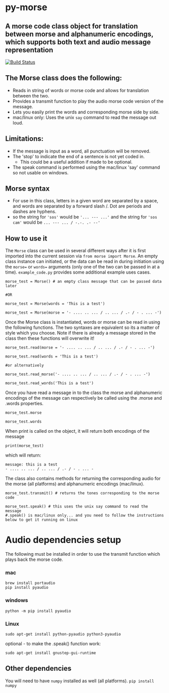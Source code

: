 # py-morse
## A morse code class object for translation between morse and alphanumeric encodings, which supports both text and audio message representation
[![Build Status](https://travis-ci.org/CNuge/py-morse-code.svg?branch=master)](https://travis-ci.org/CNuge/py-morse-code)

## The Morse class does the following:
- Reads in string of words or morse code and allows for translation between the two.
- Provides a transmit function to play the audio morse code version of the message.
- Lets you easily print the words and corresponding morse side by side.
- mac/linux only: Uses the unix `say` command to read the message out loud.

## Limitations:
- If the message is input as a word, all punctuation will be removed.
- The 'stop' to indicate the end of a sentence is not yet coded in.
	- This could be a useful addition if made to be optional.
- The speak command is performed using the mac/linux 'say' command so not usable on windows.

## Morse syntax
- For use in this class, letters in a given word are separated by a space, and words are separated by a forward slash /. Dot are periods and dashes are hyphens.
- so the string for `'sos'` would be `'... --- ...'` and the string for `'sos cam'` would be `... --- ... / -.-. .- --'`

## How to use it
The `Morse` class can be used in several different ways after it is first imported into the current session via
`from morse import Morse`. An empty class instance can initiated, or the data can be read in during initiation using the `morse=` or `words=` arguments (only one of the two can be passed in at a time). `example_code.py` provides some additional example uses cases.

```
morse_test = Morse() # an empty class message that can be passed data later

#OR

morse_test = Morse(words = 'This is a test')

morse_test = Morse(morse = '- .... .. ... / .. ... / .- / - . ... -')

```

Once the Morse class is instantiated, words or morse can be read in using the following functions. The two syntaxes are equivalent so its a matter of style which you choose. Note if there is already a message stored in the class then these functions will overwrite it!
```
morse_test.read(morse = '- .... .. ... / .. ... / .- / - . ... -')

morse_test.read(words = 'This is a test')

#or alternatively

morse_test.read_morse('- .... .. ... / .. ... / .- / - . ... -')

morse_test.read_words('This is a test')

```

Once you have read a message in to the class the morse and alphanumeric encodings of the message can respectively be called using the .morse and .words properties.
```
morse_test.morse

morse_test.words
```

When print is called on the object, it will return both encodings of the message
```
print(morse_test)
```
which will return:
```
message: this is a test
- .... .. ... / .. ... / .- / - . ... -
```
The class also contains methods for returning the corresponding audio for the morse (all platforms) and alphanumeric encodings (mac/linux).
```
morse_test.transmit() # returns the tones corresponding to the morse code

morse_test.speak() # this uses the unix say command to read the message 
#.speak() is mac/linux only... and you need to follow the instructions below to get it running on linux
```


# Audio dependencies setup
The following must be installed in order to use the transmit function which plays back the morse code.
### mac 
```
brew install portaudio 
pip install pyaudio
```
### windows 
```
python -m pip install pyaudio
```

### Linux
```
sudo apt-get install python-pyaudio python3-pyaudio
```
optional - to make the .speak() function work:
```
sudo apt-get install gnustep-gui-runtime
```
## Other dependencies
You will need to have `numpy` installed as well (all platforms).
`pip install numpy`
